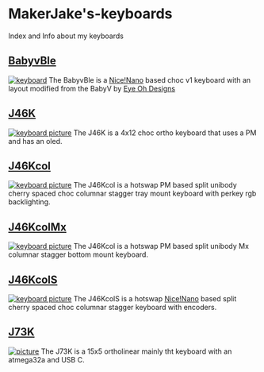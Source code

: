 # MakerJake's-keyboards
Index and Info about my keyboards

## [BabyvBle](https://github.com/MakerJake01/MakerJakes-keyboards/tree/main/BabyvBle)
[![keyboard](https://i.imgur.com/8DEd4Qf.jpg)](https://github.com/MakerJake01/MakerJakes-keyboards/tree/main/BabyvBle)
The BabyvBle is a [Nice!Nano](https://nicekeyboards.com/nice-nano/) based choc v1 keyboard with an layout modified from the BabyV by [Eye Oh Designs](https://www.instagram.com/eyeohdesigns/?hl=en)

## [J46K](https://github.com/MakerJake01/J46K)
[![keyboard picture](https://i.imgur.com/nBb76GL.jpg)](https://github.com/MakerJake01/J46K)
The J46K is a 4x12 choc ortho keyboard that uses a PM and has an oled. 

## [J46Kcol](https://github.com/MakerJake01/MakerJakes-keyboards/tree/main/J46Kcol)
[![keyboard picture]()](https://github.com/MakerJake01/MakerJakes-keyboards/tree/main/J46Kcol)
The J46Kcol is a hotswap PM based split unibody cherry spaced choc columnar stagger tray mount keyboard with perkey rgb backlighting.

## [J46KcolMx](https://github.com/MakerJake01/MakerJakes-keyboards/tree/main/J46KcolMx)
[![keyboard picture]()](https://github.com/MakerJake01/MakerJakes-keyboards/tree/main/J46KcolMx)
The J46Kcol is a hotswap PM based split unibody Mx columnar stagger bottom mount keyboard.

## [J46KcolS](https://github.com/MakerJake01/MakerJakes-keyboards/tree/main/J46KcolS)
[![keyboard picture]()](https://github.com/MakerJake01/MakerJakes-keyboards/tree/main/J46KcolS)
The J46KcolS is a hotswap [Nice!Nano](https://nicekeyboards.com/nice-nano/) based split cherry spaced choc columnar stagger keyboard with encoders.

## [J73K](https://github.com/MakerJake01/J73K_keyboard)
[![picture]()](https://github.com/MakerJake01/J73K_keyboard)
The J73K is a 15x5 ortholinear mainly tht keyboard with an atmega32a and USB C.  
